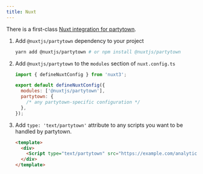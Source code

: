 ```yaml
---
title: Nuxt
---
```


There is a first-class [Nuxt integration for partytown](https://github.com/nuxt-community/partytown-module).

1. Add `@nuxtjs/partytown` dependency to your project

   ```bash
   yarn add @nuxtjs/partytown # or npm install @nuxtjs/partytown
   ```

2. Add `@nuxtjs/partytown` to the `modules` section of `nuxt.config.ts`

   ```js
   import { defineNuxtConfig } from 'nuxt3';

   export default defineNuxtConfig({
     modules: ['@nuxtjs/partytown'],
     partytown: {
       /* any partytown-specific configuration */
     },
   });
   ```

3. Add `type: 'text/partytown'` attribute to any scripts you want to be handled by partytown.

   ```html
   <template>
     <div>
       <Script type="text/partytown" src="https://example.com/analytics.js" />
     </div>
   </template>
   ```

